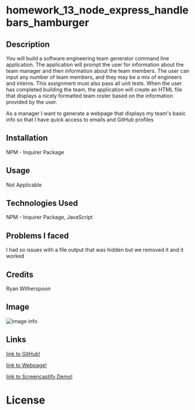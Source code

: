 # homework_13_node_express_handlebars_hamburger

## Description

You will build a software engineering team generator command line application. The application will prompt the user for information about the team manager and then information about the team members. The user can input any number of team members, and they may be a mix of engineers and interns. This assignment must also pass all unit tests. When the user has completed building the team, the application will create an HTML file that displays a nicely formatted team roster based on the information provided by the user. 

As a manager
I want to generate a webpage that displays my team's basic info
so that I have quick access to emails and GitHub profiles


## Installation

NPM - Inquirer Package

## Usage

Not Applicable 

## Technologies Used

NPM - Inquirer Package, JavaScript

## Problems I faced

I had so issues with a file output that was hidden but we removed it and it worked

## Credits

Ryan Witherspoon

## Image
![image info](./images/homework_10_screengrab.png)

## Links
[link to GitHub!](https://github.com/ryanwit/homework_13_node_express_handlebars_hamburger)

[link to Webpage!](https://github.com/ryanwit/homework_10_team_profile_generator)

[link to Screencastify Demo!](https://drive.google.com/file/d/1rrUyZWQYi47d-9Ed4cdVNochJUtbFbze/view)


# License
